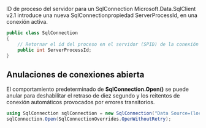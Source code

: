 ID de proceso del servidor para un SqlConnection
Microsoft.Data.SqlClient v2.1 introduce una nueva SqlConnectionpropiedad ServerProcessId, en una conexión activa.

```csharp
public class SqlConnection
{
    // Retornar el id del proceso en el servidor (SPID) de la conexión activa
    public int ServerProcessId;
}
```
## Anulaciones de conexiones abierta  

El comportamiento predeterminado de **SqlConnection.Open()** se puede anular para deshabilitar el retraso de diez segundo y los reitentos de conexión automáticos provocados por errores transitorios.  


```csharp
using SqlConnection sqlConnection = new SqlConnection("Data Source=(local);Integrated Security=true;Initial Catalog=AdventureWorks;");
sqlConnection.Open(SqlConnectionOverrides.OpenWithoutRetry);
```
